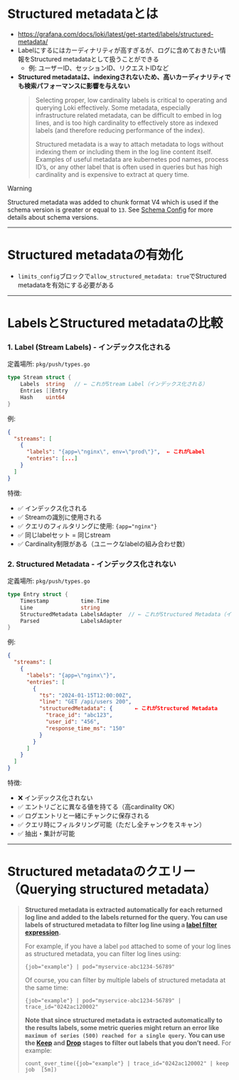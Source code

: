 # Structured metadataとは
- https://grafana.com/docs/loki/latest/get-started/labels/structured-metadata/
- Labelにするにはカーディナリティが高すぎるが、ログに含めておきたい情報をStructured metadataとして扱うことができる
  - 例: ユーザーID、セッションID、リクエストIDなど
- **Structured metadataは、indexingされないため、高いカーディナリティでも検索パフォーマンスに影響を与えない**  
  > Selecting proper, low cardinality labels is critical to operating and querying Loki effectively. Some metadata, especially infrastructure related metadata, can be difficult to embed in log lines, and is too high cardinality to effectively store as indexed labels (and therefore reducing performance of the index).
  >
  > Structured metadata is a way to attach metadata to logs without indexing them or including them in the log line content itself. Examples of useful metadata are kubernetes pod names, process ID’s, or any other label that is often used in queries but has high cardinality and is expensive to extract at query time.

> [!WARNING]  
> Structured metadata was added to chunk format V4 which is used if the schema version is greater or equal to `13`. See [Schema Config](https://grafana.com/docs/loki/latest/configure/storage/#schema-config) for more details about schema versions.

---

# Structured metadataの有効化
- `limits_config`ブロックで`allow_structured_metadata: true`でStructured metadataを有効にする必要がある

---
# LabelsとStructured metadataの比較
### 1. Label (Stream Labels) - インデックス化される

定義場所: `pkg/push/types.go`

```go
type Stream struct {
    Labels  string   // ← これがStream Label（インデックス化される）
    Entries []Entry
    Hash    uint64
}
```

例:
```json
{
  "streams": [
    {
      "labels": "{app=\"nginx\", env=\"prod\"}",  ← これがLabel
      "entries": [...]
    }
  ]
}
```

特徴:
- ✅ インデックス化される
- ✅ Streamの識別に使用される
- ✅ クエリのフィルタリングに使用: `{app="nginx"}`
- ✅ 同じlabelセット = 同じstream
- ✅ Cardinality制限がある（ユニークなlabelの組み合わせ数）

### 2. Structured Metadata - インデックス化されない

定義場所: `pkg/push/types.go`

```go
type Entry struct {
    Timestamp          time.Time
    Line               string
    StructuredMetadata LabelsAdapter  // ← これがStructured Metadata（インデックス化されない）
    Parsed             LabelsAdapter
}
```

例:  
```json
{
  "streams": [
    {
      "labels": "{app=\"nginx\"}",
      "entries": [
        {
          "ts": "2024-01-15T12:00:00Z",
          "line": "GET /api/users 200",
          "structuredMetadata": {       ← これがStructured Metadata
            "trace_id": "abc123",
            "user_id": "456",
            "response_time_ms": "150"
          }
        }
      ]
    }
  ]
}
```

特徴:
- ❌ インデックス化されない
- ✅ エントリごとに異なる値を持てる（高cardinality OK）
- ✅ ログエントリと一緒にチャンクに保存される
- ✅ クエリ時にフィルタリング可能（ただし全チャンクをスキャン）
- ✅ 抽出・集計が可能

---

# Structured metadataのクエリー（Querying structured metadata）
> **Structured metadata is extracted automatically for each returned log line and added to the labels returned for the query. You can use labels of structured metadata to filter log line using a [label filter expression](https://grafana.com/docs/loki/latest/query/log_queries/#label-filter-expression).**
>
> For example, if you have a label `pod` attached to some of your log lines as structured metadata, you can filter log lines using:
> ```logql
> {job="example"} | pod="myservice-abc1234-56789"
> ```
> Of course, you can filter by multiple labels of structured metadata at the same time:
> ```logql
> {job="example"} | pod="myservice-abc1234-56789" | trace_id="0242ac120002"
> ```
> **Note that since structured metadata is extracted automatically to the results labels, some metric queries might return an error like `maximum of series (500) reached for a single query`.** **You can use the [Keep](https://grafana.com/docs/loki/latest/query/log_queries/#keep-labels-expression) and [Drop](https://grafana.com/docs/loki/latest/query/log_queries/#drop-labels-expression) stages to filter out labels that you don’t need.** For example:
> ```logql
> count_over_time({job="example"} | trace_id="0242ac120002" | keep job  [5m])
> ```


